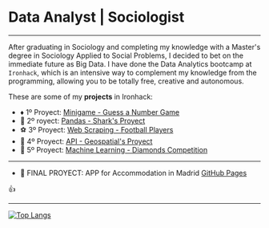 # Data Analyst | Sociologist
--------

After graduating in Sociology and completing my knowledge with a Master's degree in Sociology Applied to Social Problems, I decided to bet on the immediate future as Big Data. I have done the Data Analytics bootcamp at `Ironhack`, which is an intensive way to complement my knowledge from the programming, allowing you to be totally free, creative and autonomous.

These are some of my **projects** in Ironhack:


- :diamonds: 1º Proyect: [Minigame - Guess a Number Game](https://github.com/Gon41/1-Minigame-Guess-a-Number-Game)
- :dolphin: 2º royect: [Pandas - Shark's Proyect](https://github.com/Gon41/2-Pandas-Proyect-Sharks)
- :soccer: 3º Proyect: [Web Scraping - Football Players](https://github.com/Gon41/3-Pipelines-Web-Scraping-Football-Players)
- :satellite: 4º Proyect: [API - Geospatial's Proyect](https://github.com/Gon41/4-Geospatial-Project)
- :gem: 5º Proyect: [Machine Learning - Diamonds Competition](https://github.com/Gon41/5-Diamonds-Competition-Machine-Learning)

----


- :house_with_garden: FINAL PROYECT: APP for Accommodation in Madrid [GitHub Pages](https://github.com/Gon41/FINAL-PROYECT-APP-for-Accommodation-in-Madrid)

:+1:



-----


[![Top Langs](https://github-readme-stats.vercel.app/api/top-langs/?username=Gon41&layout=compact)](https://github.com/Gon41/github-readme-stats)





<!--
**Gon41/Gon41** is a ✨ _special_ ✨ repository because its `README.md` (this file) appears on your GitHub profile.

Here are some ideas to get you started:

- 🔭 I’m currently working on ...
- 🌱 I’m currently learning ...
- 👯 I’m looking to collaborate on ...
- 🤔 I’m looking for help with ...
- 💬 Ask me about ...
- 📫 How to reach me: ...
- 😄 Pronouns: ...
- ⚡ Fun fact: ...
-->
